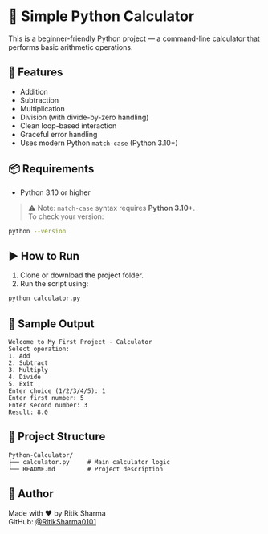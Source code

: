 # 🧮 Simple Python Calculator

This is a beginner-friendly Python project — a command-line calculator that performs basic arithmetic operations.

## 🚀 Features

- Addition
- Subtraction
- Multiplication
- Division (with divide-by-zero handling)
- Clean loop-based interaction
- Graceful error handling
- Uses modern Python `match-case` (Python 3.10+)

## 📦 Requirements

- Python 3.10 or higher

> ⚠️ Note: `match-case` syntax requires **Python 3.10+**.  
To check your version:
```bash
python --version
```

## ▶️ How to Run

1. Clone or download the project folder.
2. Run the script using:

```bash
python calculator.py
```

## 🧠 Sample Output

```
Welcome to My First Project - Calculator
Select operation:
1. Add
2. Subtract
3. Multiply
4. Divide
5. Exit
Enter choice (1/2/3/4/5): 1
Enter first number: 5
Enter second number: 3
Result: 8.0
```

## 📁 Project Structure

```
Python-Calculator/
├── calculator.py     # Main calculator logic
└── README.md         # Project description
```

## 🙌 Author

Made with ❤️ by Ritik Sharma  
GitHub: [@RitikSharma0101](https://github.com/RitikSharma0101)
